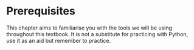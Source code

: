 # Prerequisites

This chapter aims to familiarise you with the tools we will be using throughout this textbook. It is not a substitute for practicing with Python, use it as an aid but remember to practice.

<!-- For more information, please look at [Python's official page](https://www.python.org/) and [Stata's official page](https://www.stata.com/) respectively. -->
